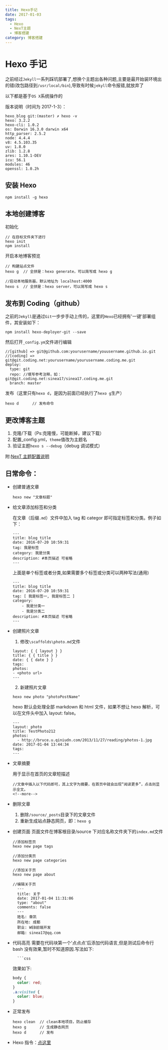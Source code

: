 ```yaml
---
title: Hexo手记
date: 2017-01-03
tags:
  - Hexo
  - NexT主题
  - 博客搭建
category: 博客搭建
---
```


# Hexo 手记

之前经过`Jekyll`一系列踩坑部署了,想换个主题出各种问题,主要是最开始装环境出的错(改包路径到`/usr/local/bin`),导致有时候`jekyll`命令报错,就放弃了

<!--more-->

以下都是基于`OS X`系统操作的

版本说明（时间为 2017-1-3）：

```
hexo_blog git:(master) ✗ hexo -v
hexo: 3.2.2
hexo-cli: 1.0.2
os: Darwin 16.3.0 darwin x64
http_parser: 2.5.2
node: 4.4.4
v8: 4.5.103.35
uv: 1.8.0
zlib: 1.2.8
ares: 1.10.1-DEV
icu: 56.1
modules: 46
openssl: 1.0.2h
```

## 安装 Hexo

```
npm install -g hexo
```

## 本地创建博客

初始化

```
// 在目标文件夹下进行
hexo init
npm install
```

开启本地博客预览

```
// 构建站点文件
hexo g  // 全拼是：hexo generate，可以简写成 hexo g

//启动本地服务器，默认地址为 localhost:4000
hexo s  // 全拼是：hexo server，可以简写成 hexo s
```

## 发布到 Coding（github）

之前的`Jekyll`是通过`Git`一步步手动上传的，这里的`Hexo`已经拥有'一键'部署组件，其安装如下：

```
npm install hexo-deployer-git --save
```

然后打开`_config.ym`文件进行编辑

```
//[github] => git@github.com:yourusername/youusername.github.io.git
//[coding] => git@git.coding.net:yourusername/yourusername.coding.me.git
deploy:
  type: git
  repo: //填写参考注释，如：git@git.coding.net:sinea17/sinea17.coding.me.git
  branch: master
```

发布（这里只有`hexo d`，是因为前面已经执行了`hexo g`生产）

```
hexo d      // 发布命令
```

## 更改博客主题

1. 克隆/下载（Ps:克隆慢，可能断掉，建议下载）
2. 配置\_config.yml，`theme`值改为主题名
3. 验证主题`hexo s --debug`（debug 调试模式）

附:[NexT 主题配置说明](http://theme-next.iissnan.com/getting-started.html)

## 日常命令：

- 创建普通文章
  ```
  hexo new "文章标题"
  ```
- 给文章添加标签和分类

  在文章（后缀`.md`）文件中加入 tag 和 categor 即可指定标签和分类。例子如下：

  ```
  ---
  title: blog title
  date: 2016-07-20 10:59:31
  tag: 我是标签
  category: 我是分类
  description: #本页描述 可省略
  ---
  ```

  上面是单个标签或者分类,如果需要多个标签或分类可以两种写法(通用)

  ```
  ---
  title: blog title
  date: 2016-07-20 10:59:31
  tag: [ 我是标签一, 我是标签二 ]
  category:
      - 我是分类一
      - 我是分类二
  description: #本页描述 可省略
  ---
  ```

- 创建照片文章

  1. 修改`\scaffolds\photo.md`文件

  ```
  layout: { { layout } }
  title: { { title } }
  date: { { date } }
  tags:
  photos:
  - <photo url>
  ---
  ```

  2. 新建照片文章

  ```
  hexo new photo "photoPostName"
  ```

  hexo 默认会处理全部 markdown 和 html 文件，如果不想让 hexo 解析，可以在文件头中加入 layout: false。

  ```
  ---
  layout: photo
  title: TestPhoto212
  photos:
    - http://bruce.u.qiniudn.com/2013/11/27/reading/photos-1.jpg
  date: 2017-01-04 13:44:34
  tags:
  ---
  ```

- 文章摘要

  用于显示在首页的文章短描述

  ```
  //文章中插入以下代码即可，其上文字为摘要，在首页中就会出现“阅读更多”，点击则显示全文。
  <!--more-->
  ```

- 删除文章

  1. 删除`/source/_posts`目录下的文章文件
  2. 重新生成站点静态网页，即：`hexo g`

- 创建页面
  页面文件在博客根目录/source 下对应名称文件夹下的`index.md`文件

  ```
  //添加标签页
  hexo new page tags

  //添加分类页
  hexo new page categories

  //添加关于页
  hexo new page about

  //编辑关于页
    ---
    title: 关于
    date: 2017-01-04 11:31:06
    type: "about"
    comments: false
    ---
    姓名: 章凯
    所在地: 成都
    职业: WEB前端开发
    邮箱: sinea17@qq.com
  ```

- 代码高亮
  需要在代码块第一个'点点点'后添加代码语言,但是测试后命令行 bash 没有效果,暂时不知道原因.写法如下:

  ````
    ```css
  ````

  效果如下:

  ```css
  body {
    color: red;
  }
  .a:visited {
    color: blue;
  }
  ```

- 正常发布

  ```
  hexo clean  // clean本地项目，防止缓存
  hexo g      // 生成静态网页
  hexo d      // 发布
  ```

- Hexo 指令：[点这里](http://note.youdao.com/https://hexo.io/zh-cn/docs/commands.html)
